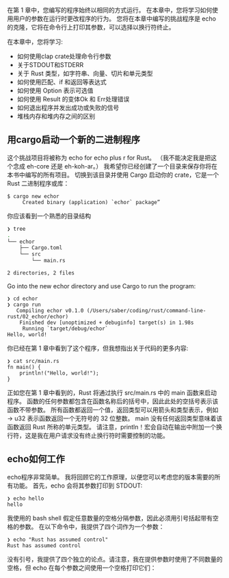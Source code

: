 在第 1 章中，您编写的程序始终以相同的方式运行。
在本章中，您将学习如何使用用户的参数在运行时更改程序的行为。
您将在本章中编写的挑战程序是 echo 的克隆，它将在命令行上打印其参数，可以选择以换行符终止。

在本章中，您将学习:

* 如何使用clap crate处理命令行参数
* 关于STDOUT和STDERR
* 关于 Rust 类型，如字符串、向量、切片和单元类型
* 如何使用匹配、if 和返回等表达式
* 如何使用 Option 表示可选值
* 如何使用 Result 的变体Ok 和 Err处理错误
* 如何退出程序并发出成功或失败的信号
* 堆栈内存和堆内存之间的区别

## 用cargo启动一个新的二进制程序

这个挑战项目将被称为 echo for echo plus r for Rust。
（我不能决定我是把这个念成 eh-core 还是 eh-koh-ar。）
我希望你已经创建了一个目录来保存你将在本书中编写的所有项目。
切换到该目录并使用 Cargo 启动你的 crate，它是一个 Rust 二进制程序或库：

```
$ cargo new echor
     Created binary (application) `echor` package”

```

你应该看到一个熟悉的目录结构

```sh
❯ tree
.
└── echor
    ├── Cargo.toml
    └── src
        └── main.rs

2 directories, 2 files
```

Go into the new echor directory and use Cargo to run the program:

```
❯ cd echor
❯ cargo run
   Compiling echor v0.1.0 (/Users/saber/coding/rust/command-line-rust/02_echor/echor)
    Finished dev [unoptimized + debuginfo] target(s) in 1.98s
     Running `target/debug/echor`
Hello, world!
```

你已经在第 1 章中看到了这个程序，但我想指出关于代码的更多内容:

```
❯ cat src/main.rs
fn main() {
    println!("Hello, world!");
}
```
正如您在第 1 章中看到的，Rust 将通过执行 src/main.rs 中的 main 函数来启动程序。
函数的任何参数都包含在函数名称后的括号中，因此此处的空括号表示该函数不带参数。
所有函数都返回一个值，返回类型可以用箭头和类型表示，例如 -> u32 表示函数返回一个无符号的 32 位整数。
main 没有任何返回类型意味着该函数返回 Rust 所称的单元类型。
请注意，println！宏会自动在输出中附加一个换行符，这是我在用户请求没有终止换行符时需要控制的功能。

## echo如何工作

echo程序非常简单。
我将回顾它的工作原理，以便您可以考虑您的版本需要的所有功能。
首先，echo 会将其参数打印到 STDOUT:
``` shell
❯ echo hello
hello
```
我使用的 bash shell 假定任意数量的空格分隔参数，因此必须用引号括起带有空格的参数。
在以下命令中，我提供了四个词作为一个参数：

``` shell
❯ echo "Rust has assumed control"
Rust has assumed control
```

没有引号，我提供了四个独立的论点。请注意，我在提供参数时使用了不同数量的空格，但 echo 在每个参数之间使用一个空格打印它们：


